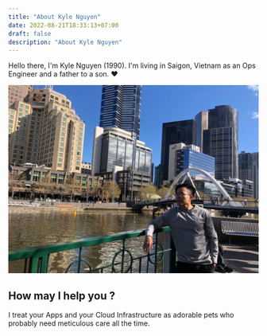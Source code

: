 ```yaml
---
title: "About Kyle Nguyen"
date: 2022-08-21T18:33:13+07:00
draft: false
description: "About Kyle Nguyen"
---
```


Hello there, I'm Kyle Nguyen (1990).
I'm living in Saigon, Vietnam as an Ops Engineer and a father to a son. :heart:

![AboutMe](/images/aboutme.jpg "Melbourne, Australia 2018")

## How may I help you ?

I treat your Apps and your Cloud Infrastructure as adorable pets who probably need meticulous care all the time.
